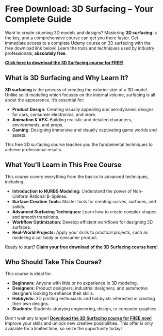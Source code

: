# Free Download: 3D Surfacing – Your Complete Guide

Want to create stunning 3D models and designs? Mastering **3D surfacing** is the key, and a comprehensive course can get you there faster. Get immediate access to a complete Udemy course on 3D surfacing with the free download link below! Learn the tools and techniques used by industry professionals, **absolutely free**.

[**Click here to download the 3D Surfacing course for FREE!**](https://udemywork.com/3d-surfacing)

## What is 3D Surfacing and Why Learn It?

**3D surfacing** is the process of creating the exterior skin of a 3D model. Unlike solid modeling which focuses on the internal volume, surfacing is all about the appearance. It’s essential for:

*   **Product Design:** Creating visually appealing and aerodynamic designs for cars, consumer electronics, and more.
*   **Animation & VFX:** Building realistic and detailed characters, environments, and props.
*   **Gaming:** Designing immersive and visually captivating game worlds and assets.

This free 3D surfacing course teaches you the fundamental techniques to achieve professional results.

## What You'll Learn in This Free Course

This course covers everything from the basics to advanced techniques, including:

*   **Introduction to NURBS Modeling:** Understand the power of Non-Uniform Rational B-Splines.
*   **Surface Creation Tools:** Master tools for creating curves, surfaces, and solids.
*   **Advanced Surfacing Techniques:** Learn how to create complex shapes and smooth transitions.
*   **Workflow Optimization:** Develop efficient workflows for designing 3D surfaces.
*   **Real-World Projects:** Apply your skills to practical projects, such as modeling a car body or consumer product.

Ready to start? [**Claim your free download of the 3D Surfacing course here!**](https://udemywork.com/3d-surfacing)

## Who Should Take This Course?

This course is ideal for:

*   **Beginners:** Anyone with little or no experience in 3D modeling.
*   **Designers:** Product designers, industrial designers, and automotive designers looking to enhance their skills.
*   **Hobbyists:** 3D printing enthusiasts and hobbyists interested in creating their own designs.
*   **Students:** Students studying engineering, design, or computer graphics.

Don't wait any longer! [**Download the 3D Surfacing course for FREE now!**](https://udemywork.com/3d-surfacing) Improve your skills and unlock new creative possibilities. This offer is only available for a limited time, so seize the opportunity today!
